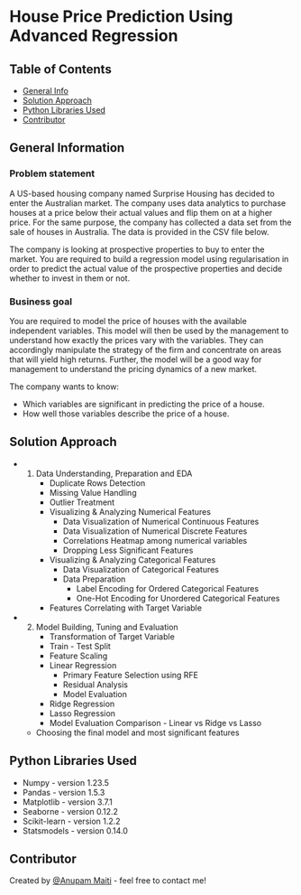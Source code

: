 # House Price Prediction Using Advanced Regression

## Table of Contents
* [General Info](#general-information)
* [Solution Approach](#solution-approach)
* [Python Libraries Used](#python-libraries-used)
* [Contributor](#contributor)

## General Information
### Problem statement
A US-based housing company named Surprise Housing has decided to enter the Australian market. The company uses data analytics to purchase houses at a price below their actual values and flip them on at a higher price. For the same purpose, the company has collected a data set from the sale of houses in Australia. The data is provided in the CSV file below.
 
The company is looking at prospective properties to buy to enter the market. You are required to build a regression model using regularisation in order to predict the actual value of the prospective properties and decide whether to invest in them or not.

### Business goal
You are required to model the price of houses with the available independent variables. This model will then be used by the management to understand how exactly the prices vary with the variables. They can accordingly manipulate the strategy of the firm and concentrate on areas that will yield high returns. Further, the model will be a good way for management to understand the pricing dynamics of a new market.

The company wants to know:
- Which variables are significant in predicting the price of a house.
- How well those variables describe the price of a house.

## Solution Approach
- 1. Data Understanding, Preparation and EDA
		- Duplicate Rows Detection
		- Missing Value Handling
		- Outlier Treatment
		- Visualizing & Analyzing Numerical Features
			- Data Visualization of Numerical Continuous Features
			- Data Visualization of Numerical Discrete Features
			- Correlations Heatmap among numerical variables
			- Dropping Less Significant Features
		- Visualizing & Analyzing Categorical Features
			- Data Visualization of Categorical Features
			- Data Preparation
				- Label Encoding for Ordered Categorical Features
				- One-Hot Encoding for Unordered Categorical Features
		- Features Correlating with Target Variable
 - 2. Model Building, Tuning and Evaluation
		- Transformation of Target Variable
		- Train - Test Split
		- Feature Scaling
		- Linear Regression
			- Primary Feature Selection using RFE
			- Residual Analysis
			- Model Evaluation
		- Ridge Regression
		- Lasso Regression
		- Model Evaluation Comparison - Linear vs Ridge vs Lasso
     - Choosing the final model and most significant features

      
## Python Libraries Used
- Numpy - version 1.23.5
- Pandas - version 1.5.3
- Matplotlib - version 3.7.1
- Seaborne - version 0.12.2
- Scikit-learn - version 1.2.2
- Statsmodels - version 0.14.0


## Contributor
Created by [@Anupam Maiti](https://github.com/dynamicanupam) - feel free to contact me!
